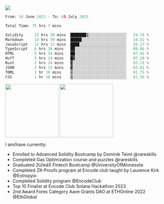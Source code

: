 <div align="left">
<div/> 

<img src="https://wakatime.com/badge/user/39656be6-a34f-44a0-8412-8ef48d72ffb1.svg" />
  
<!--START_SECTION:waka-->

```python
From: 14 June 2023 - To: 03 July 2023

Total Time: 75 hrs 7 mins

Solidity     22 hrs 20 mins  ███████▒░░░░░░░░░░░░░░░░░   29.74 %
Markdown     14 hrs 39 mins  █████░░░░░░░░░░░░░░░░░░░░   19.52 %
JavaScript   12 hrs 13 mins  ████░░░░░░░░░░░░░░░░░░░░░   16.27 %
TypeScript   6 hrs 30 mins   ██░░░░░░░░░░░░░░░░░░░░░░░   08.66 %
HTML         5 hrs 34 mins   ██░░░░░░░░░░░░░░░░░░░░░░░   07.42 %
Huff         5 hrs 24 mins   █▓░░░░░░░░░░░░░░░░░░░░░░░   07.20 %
Rust         2 hrs 24 mins   ▓░░░░░░░░░░░░░░░░░░░░░░░░   03.21 %
JSON         2 hrs 15 mins   ▓░░░░░░░░░░░░░░░░░░░░░░░░   03.01 %
TOML         1 hr 18 mins    ▒░░░░░░░░░░░░░░░░░░░░░░░░   01.75 %
CSS          1 hr 10 mins    ▒░░░░░░░░░░░░░░░░░░░░░░░░   01.56 %
```

<!--END_SECTION:waka-->
  
<img align="center" height="170" src="https://github-readme-stats-sigma-five.vercel.app/api?username=mmsaki&show_icons=true&bg_color=00000000"/>
<img align="center" height="170" src="https://github-readme-stats-sigma-five.vercel.app/api/top-langs/?username=mmsaki&count_private=true&layout=compact&langs_count=8&hide=jupyter%20notebook"/>
 
<br>
 
I am/have currently:
- Enrolled to Advanced Solidity Bootcamp by Dominik Teiml @rareskills
- Completed Gas Optimization course and puzzles @rareskills
- Graduated 2U/edX Fintech Bootcamp @UniversityOfMinnesota
- Completed ZK-Proofs program at Encode club taught by Laurence Kirk @Extropyio
- Completed Solidity program @EncodeClub
- Top 10 Finalist at Encode Club Solana Hackathon 2023
- 2nd Award Forex Category Aave Grants DAO at ETHOnline 2022 @EthGlobal
